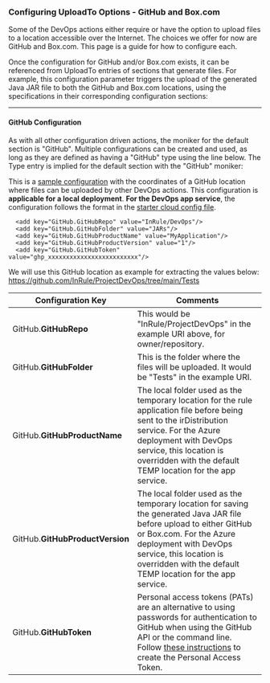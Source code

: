 ### Configuring UploadTo Options - GitHub and Box.com

Some of the DevOps actions either require or have the option to upload files to a location accessible over the Internet. The choices we offer for now are GitHub and Box.com. This page is a guide for how to configure each.

Once the configuration for GitHub and/or Box.com exists, it can be referenced from UploadTo entries of sections that generate files. For example, this configuration parameter triggers the upload of the generated Java JAR file to both the GitHub and Box.com locations, using the specifications in their corresponding configuration sections:  

  <add key="Java.UploadTo" value="GitHub Box"/>


---
#### GitHub Configuration

As with all other configuration driven actions, the moniker for the default section is "GitHub". Multiple configurations can be created and used, as long as they are defined as having a "GitHub" type using the line below. The Type entry is implied for the default section with the "GitHub" moniker:

  <add key="MyGitHub.Type" value="GitHub"/>

This is a [sample configuration](../config/InRuleDevOps_GitHub.config) with the coordinates of a GitHub location where files can be uploaded by other DevOps actions. This configuration is **applicable for a local deployment**.  **For the DevOps app service**, the configuration follows the format in the [starter cloud config file](../config/InRule.DevOps.Runtime.Service.config.json).

````
  <add key="GitHub.GitHubRepo" value="InRule/DevOps"/>
  <add key="GitHub.GitHubFolder" value="JARs"/>
  <add key="GitHub.GitHubProductName" value="MyApplication"/>
  <add key="GitHub.GitHubProductVersion" value="1"/>
  <add key="GitHub.GitHubToken" value="ghp_xxxxxxxxxxxxxxxxxxxxxxxxx"/>
````

We will use this GitHub location as example for extracting the values below:  https://github.com/InRule/ProjectDevOps/tree/main/Tests

|Configuration Key | Comments
--- | ---
|GitHub.**GitHubRepo**| This would be "InRule/ProjectDevOps" in the example URI above, for owner/repository.
|GitHub.**GitHubFolder**| This is the folder where the files will be uploaded. It would be "Tests" in the example URI.
|GitHub.**GitHubProductName**| The local folder used as the temporary location for the rule application file before being sent to the irDistribution service. For the Azure deployment with DevOps service, this location is overridden with the default TEMP location for the app service.
|GitHub.**GitHubProductVersion**| The local folder used as the temporary location for saving the generated Java JAR file before upload to either GitHub or Box.com. For the Azure deployment with DevOps service, this location is overridden with the default TEMP location for the app service.
|GitHub.**GitHubToken**| Personal access tokens (PATs) are an alternative to using passwords for authentication to GitHub when using the GitHub API or the command line. Follow [these instructions](https://docs.github.com/en/authentication/keeping-your-account-and-data-secure/creating-a-personal-access-token) to create the Personal Access Token.

